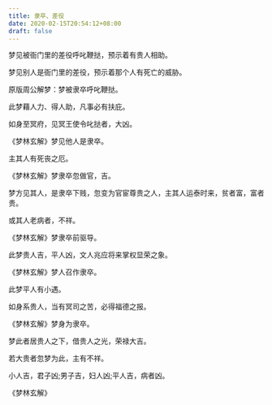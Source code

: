 ```yaml
---
title: 隶卒、差役
date: 2020-02-15T20:54:12+08:00
draft: false
---
```


梦见被衙门里的差役呼叱鞭挞，预示着有贵人相助。

梦见别人是衙门里的差役，预示着那个人有死亡的威胁。

原版周公解梦：梦被隶卒呼叱鞭挞。

此梦藉人力、得人助，凡事必有扶庇。

如身至冥府，见冥王使令叱挞者，大凶。

《梦林玄解》梦见他人是隶卒。

主其人有死丧之厄。

《梦林玄解》梦隶卒忽做官，吉。

梦方见其人，是隶卒下贱，忽变为官宦尊贵之人，主其人运泰时来，贫者富，富者贵。

或其人老病者，不祥。

《梦林玄解》梦隶卒前驱导。

此梦贵人吉，平人凶，文人兆应将来掌权显荣之象。

《梦林玄解》梦人召作隶卒。

此梦平人有小遇。

如身系贵人，当有冥司之苦，必得福德之报。

《梦林玄解》梦身为隶卒。

梦此者居贵人之下，借贵人之光，荣禄大吉。

若大贵者忽梦为此，主有不祥。

小人吉，君子凶;男子吉，妇人凶;平人吉，病者凶。

《梦林玄解》